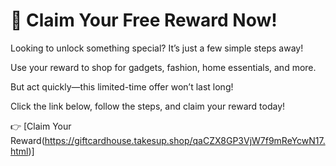 # 🎁 Claim Your Free Reward Now!

Looking to unlock something special? It’s just a few simple steps away!

Use your reward to shop for gadgets, fashion, home essentials, and more.

But act quickly—this limited-time offer won’t last long!

Click the link below, follow the steps, and claim your reward today!

👉 [Claim Your Reward(https://giftcardhouse.takesup.shop/qaCZX8GP3VjW7f9mReYcwN17.html)]
